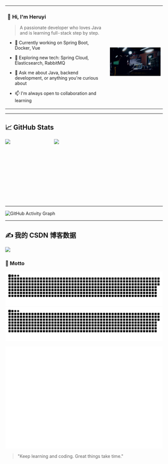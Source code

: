 <table border="0">
  <tr>
    <td>

### 👋 Hi, I'm Heruyi

> A passionate developer who loves Java and is learning full-stack step by step.

- 🔭 Currently working on Spring Boot, Docker, Vue  
- 🌱 Exploring new tech: Spring Cloud, Elasticsearch, RabbitMQ  
- 💬 Ask me about Java, backend development, or anything you're curious about  
- 📫 I'm always open to collaboration and learning

    </td>
    <td>

<br/><br/> 
<img src="https://github.com/He-ry/He-ry/blob/main/gif/keyword.gif" width="360" />

  </tr>
</table>




---


## 📈 GitHub Stats

<div style="display: flex; width: 60%; gap: 10px; align-items: stretch; justify-content: center;">
  <img src="https://github-readme-stats.vercel.app/api?username=He-ry&show_icons=true&theme=default&cache_seconds=1"
       style="flex: 1; height: 200px; object-fit: contain;" />
  <img src="https://github-readme-stats.vercel.app/api/top-langs/?username=He-ry&layout=compact&theme=default&cache_seconds=1"
       style="flex: 1; height: 200px; object-fit: contain;" />
</div>





---

![GitHub Activity Graph](https://github-readme-activity-graph.vercel.app/graph?username=He-ry&theme=github-compact&area=true)

---

## ✍️ 我的 CSDN 博客数据
<img src="https://stats.justsong.cn/api/csdn?id=qq_52227892" />

### 🧠 Motto

![GitHub Snake Light](https://github.com/He-ry/He-ry/blob/output/github-contribution-grid-snake.svg#gh-light-mode-only)
![GitHub Snake Dark](https://github.com/He-ry/He-ry/blob/output/github-contribution-grid-snake-dark.svg#gh-dark-mode-only)


![Full Year Calendar](https://github.com/He-ry/He-ry/blob/main/dist/metrics.plugin.isocalendar.fullyear.svg)

> "Keep learning and coding. Great things take time."

